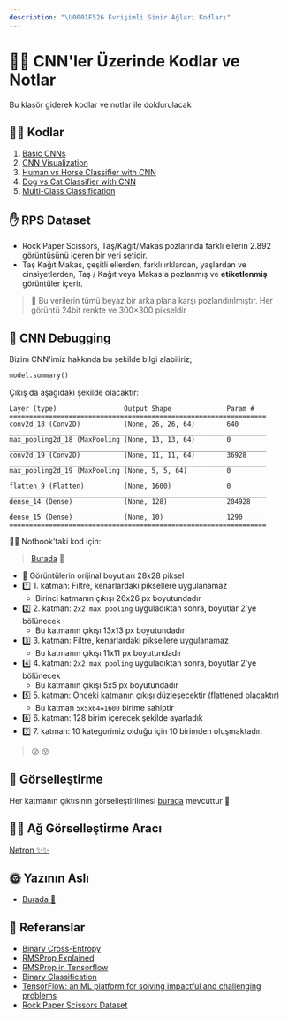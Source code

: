 ```yaml
---
description: "\U0001F526 Evrişimli Sinir Ağları Kodları"
---
```


# 👩‍💻 CNN'ler Üzerinde Kodlar ve Notlar

Bu klasör giderek kodlar ve notlar ile doldurulacak

## 👩‍💻 Kodlar

1. [Basic CNNs](https://github.com/asmaamirkhan/DeepLearningNotes-tr/tree/9d09949ba381fe78e2467e73ef2879b1dec5b3c6/4-CNNÇalışmaları/0-CNN.ipynb)
2. [CNN Visualization](https://github.com/asmaamirkhan/DeepLearningNotes-tr/tree/9d09949ba381fe78e2467e73ef2879b1dec5b3c6/4-CNNÇalışmaları/1-CNNVisualization.ipynb)
3. [Human vs Horse Classifier with CNN](https://github.com/asmaamirkhan/DeepLearningNotes-tr/tree/9d09949ba381fe78e2467e73ef2879b1dec5b3c6/4-CNNÇalışmaları/2-HorseHumanClassifier.ipynb)
4. [Dog vs Cat Classifier with CNN](https://github.com/asmaamirkhan/DeepLearningNotes-tr/tree/9d09949ba381fe78e2467e73ef2879b1dec5b3c6/4-CNNÇalışmaları/3-DogCatClassifier.ipynb) 
5. [Multi-Class Classification](https://github.com/asmaamirkhan/DeepLearningNotes-tr/tree/9d09949ba381fe78e2467e73ef2879b1dec5b3c6/4-CNNÇalışmaları/4-MultiClassRPS.ipynb) 

## ✋ RPS Dataset

* Rock Paper Scissors, Taş/Kağıt/Makas pozlarında farklı ellerin 2.892 görüntüsünü içeren bir veri setidir.
* Taş Kağıt Makas, çeşitli ellerden, farklı ırklardan, yaşlardan ve cinsiyetlerden, Taş / Kağıt veya Makas'a pozlanmış ve **etiketlenmiş** görüntüler içerir.

> 🔎 Bu verilerin tümü beyaz bir arka plana karşı pozlandırılmıştır. Her görüntü 24bit renkte ve 300×300 pikseldir

## 🐛 CNN Debugging

Bizim CNN'imiz hakkında bu şekilde bilgi alabiliriz;

```python
model.summary()
```

Çıkış da aşağıdaki şekilde olacaktır:

```text
Layer (type)                 Output Shape              Param #   
=================================================================
conv2d_18 (Conv2D)           (None, 26, 26, 64)        640       
_________________________________________________________________
max_pooling2d_18 (MaxPooling (None, 13, 13, 64)        0         
_________________________________________________________________
conv2d_19 (Conv2D)           (None, 11, 11, 64)        36928     
_________________________________________________________________
max_pooling2d_19 (MaxPooling (None, 5, 5, 64)          0         
_________________________________________________________________
flatten_9 (Flatten)          (None, 1600)              0         
_________________________________________________________________
dense_14 (Dense)             (None, 128)               204928    
_________________________________________________________________
dense_15 (Dense)             (None, 10)                1290      
=================================================================
```

👩‍💻 Notbook'taki kod için:

> [Burada](https://github.com/asmaamirkhan/DeepLearningNotes-tr/tree/9d09949ba381fe78e2467e73ef2879b1dec5b3c6/4-CNNÇalışmaları/0-CNN.ipynb) 🐾

* 🔎 Görüntülerin orijinal boyutları 28x28 piksel
* 1️⃣ 1. katman: Filtre, kenarlardaki piksellere uygulanamaz 
  * Birinci katmanın çıkışı 26x26 px boyutundadır
* 2️⃣ 2. katman: `2x2 max pooling` uyguladıktan sonra, boyutlar 2'ye bölünecek
  * Bu katmanın çıkışı 13x13 px boyutundadır
* 3️⃣ 3. katman: Filtre, kenarlardaki piksellere uygulanamaz 
  * Bu katmanın çıkışı 11x11 px boyutundadır
* 4️⃣ 4. katman: `2x2 max pooling` uyguladıktan sonra, boyutlar 2'ye bölünecek
  * Bu katmanın çıkışı 5x5 px boyutundadır
* 5️⃣ 5. katman: Önceki katmanın çıkışı düzleşecektir \(flattened olacaktır\)
  * Bu katman `5x5x64=1600` birime sahiptir
* 6️⃣ 6. katman: 128 birim içerecek şekilde ayarladık
* 7️⃣ 7. katman: 10 kategorimiz olduğu için 10 birimden oluşmaktadır.

> 😵 😵

## 👀 Görselleştirme

Her katmanın çıktısının görselleştirilmesi [burada](https://github.com/asmaamirkhan/DeepLearningNotes-tr/tree/9d09949ba381fe78e2467e73ef2879b1dec5b3c6/4-CNNÇalışmaları/1-CNNVisualization.ipynb) mevcuttur 🔎

## 👷‍♀️ Ağ Görselleştirme Aracı

[Netron ✨✨](https://github.com/lutzroeder/netron)

## 🌞 Yazının Aslı

* [Burada 🐾](https://dl.asmaamir.com/4-cnnworks)

## 🧐 Referanslar

* [Binary Cross-Entropy](https://gombru.github.io/2018/05/23/cross_entropy_loss/)
* [RMSProp Explained](http://www.cs.toronto.edu/~tijmen/csc321/slides/lecture_slides_lec6.pdf)
* [RMSProp in Tensorflow](https://www.tensorflow.org/api_docs/python/tf/train/RMSPropOptimizer)
* [Binary Classification](https://www.youtube.com/watch?v=eqEc66RFY0I&t=6s)
* [TensorFlow: an ML platform for solving impactful and challenging problems](https://www.youtube.com/watch?v=NlpS-DhayQA)
* [Rock Paper Scissors Dataset](http://www.laurencemoroney.com/rock-paper-scissors-dataset/)

